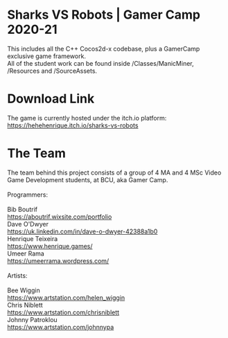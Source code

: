 # Sharks VS Robots | Gamer Camp 2020-21 #
This includes all the C++ Cocos2d-x codebase, plus a GamerCamp exclusive game framework.\
All of the student work can be found inside /Classes/ManicMiner, /Resources and /SourceAssets.
# Download Link #
The game is currently hosted under the itch.io platform:\
https://hehehenrique.itch.io/sharks-vs-robots
# The Team #
The team behind this project consists of a group of 4 MA and 4 MSc Video Game Development students, at BCU, aka Gamer Camp.\
\
Programmers:\
\
Bib Boutrif\
https://aboutrif.wixsite.com/portfolio \
Dave O'Dwyer\
https://uk.linkedin.com/in/dave-o-dwyer-42388a1b0 \
Henrique Teixeira\
https://www.henrique.games/ \
Umeer Rama\
https://umeerrama.wordpress.com/ \
\
Artists: \
\
Bee Wiggin\
https://www.artstation.com/helen_wiggin \
Chris Niblett\
https://www.artstation.com/chrisniblett \
Johnny Patroklou\
https://www.artstation.com/johnnypa
